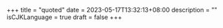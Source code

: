 +++
title = "quoted"
date = 2023-05-17T13:32:13+08:00
description = ""
isCJKLanguage = true
draft = false
+++